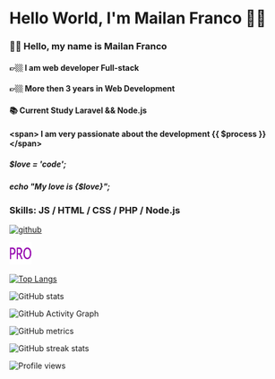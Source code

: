 # Hello World, I'm Mailan Franco 👨‍💻
### 👋🏼 Hello, my name is Mailan Franco
#### 👉🏼 I am web developer Full-stack
#### 👉🏼 More then 3 years in Web Development
#### 📚 Current Study Laravel && Node.js

#### \<span> I am very passionate about the development {{ $process }} \</span>
##### $love = 'code';
##### echo "My love is {$love}";

### Skills:  JS / HTML / CSS / PHP / Node.js 
 


[<img src='https://cdn.jsdelivr.net/npm/simple-icons@3.0.1/icons/github.svg' alt='github' height='40'>](https://github.com/sckurtt)  

<a href='https://github.com/pricing'><img src='https://raw.githubusercontent.com/acervenky/animated-github-badges/master/assets/pro.gif' width='40' height='40'></a> 

[![Top Langs](https://github-readme-stats.vercel.app/api/top-langs/?username=sckurtt)](https://github.com/anuraghazra/github-readme-stats)

![GitHub stats](https://github-readme-stats.vercel.app/api?username=sckurtt&show_icons=true)  

![GitHub Activity Graph](https://activity-graph.herokuapp.com/graph?username=sckurtt)  

![GitHub metrics](https://metrics.lecoq.io/sckurtt)  

![GitHub streak stats](https://github-readme-streak-stats.herokuapp.com/?user=sckurtt)  

![Profile views](https://gpvc.arturio.dev/sckurtt)  

<!---
Sckurtt/Sckurtt is a ✨ special ✨ repository because its `README.md` (this file) appears on your GitHub profile.
You can click the Preview link to take a look at your changes.
--->
